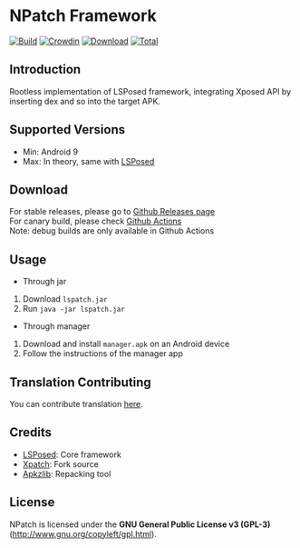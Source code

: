 # NPatch Framework

[![Build](https://img.shields.io/github/actions/workflow/status/HSSkyBoy/NPatch/main.yml?branch=master&logo=github&label=Build&event=push)](https://github.com/HSSkyBoy/NPatch/actions/workflows/main.yml?query=event%3Apush+is%3Acompleted+branch%3Amaster) [![Crowdin](https://img.shields.io/badge/Localization-Crowdin-blueviolet?logo=Crowdin)](https://lsposed.crowdin.com/lspatch) [![Download](https://img.shields.io/github/v/release/HSSkyBoy/NPatch?color=orange&logoColor=orange&label=Download&logo=DocuSign)](https://github.com/HSSkyBoy/NPatch/releases/latest) [![Total](https://shields.io/github/downloads/HSSkyBoy/NPatch/total?logo=Bookmeter&label=Counts&logoColor=yellow&color=yellow)](https://github.com/HSSkyBoy/NPatch/releases)

## Introduction 

Rootless implementation of LSPosed framework, integrating Xposed API by inserting dex and so into the target APK.

## Supported Versions

- Min: Android 9
- Max: In theory, same with [LSPosed](https://github.com/LSPosed/LSPosed#supported-versions)

## Download

For stable releases, please go to [Github Releases page](https://github.com/HSSkyBoy/NPatch/releases)  
For canary build, please check [Github Actions](https://github.com/HSSkyBoy/NPatch/actions)  
Note: debug builds are only available in Github Actions  

## Usage

+ Through jar
1. Download `lspatch.jar`
1. Run `java -jar lspatch.jar`

+ Through manager
1. Download and install `manager.apk` on an Android device
1. Follow the instructions of the manager app

## Translation Contributing

You can contribute translation [here](https://lsposed.crowdin.com/lspatch).

## Credits

- [LSPosed](https://github.com/LSPosed/LSPosed): Core framework
- [Xpatch](https://github.com/WindySha/Xpatch): Fork source
- [Apkzlib](https://android.googlesource.com/platform/tools/apkzlib): Repacking tool

## License

NPatch is licensed under the **GNU General Public License v3 (GPL-3)** (http://www.gnu.org/copyleft/gpl.html).
